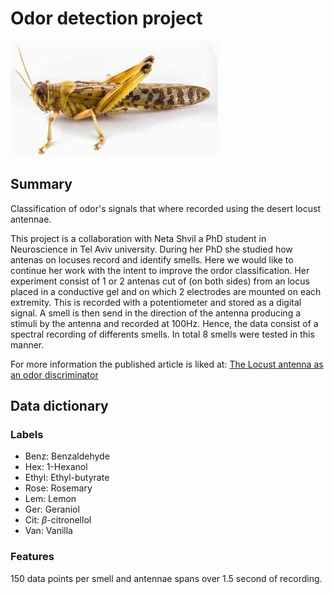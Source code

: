 # Odor detection project

![desert_locust](docs/desert_locust.jpeg)

## Summary
Classification of odor's signals that where recorded using the desert locust antennae.

This project is a collaboration with Neta Shvil a PhD student in Neuroscience in Tel Aviv university. During her PhD she studied how antenas on locuses record and identify smells. Here we would like to continue her work with the intent to improve the ordor classification. Her experiment consist of 1 or 2 antenas cut of (on both sides) from an locus placed in a conductive gel and on which 2 electrodes are mounted on each extremity. This is recorded with a potentiometer and stored as a digital signal. A smell is then send in the direction of the antenna producing a stimuli by the antenna and recorded at 100Hz. Hence, the data consist of a spectral recording of differents smells. In total 8 smells were tested in this manner.

For more information the published article is liked at: [The Locust antenna as an odor discriminator](https://www.sciencedirect.com/science/article/abs/pii/S0956566322009599)

## Data dictionary
### Labels
- Benz: Benzaldehyde
- Hex: 1-Hexanol
- Ethyl: Ethyl-butyrate
- Rose: Rosemary
- Lem: Lemon
- Ger: Geraniol
- Cit: $\beta$-citronellol
- Van: Vanilla

### Features
150 data points per smell and antennae spans over 1.5 second of recording.